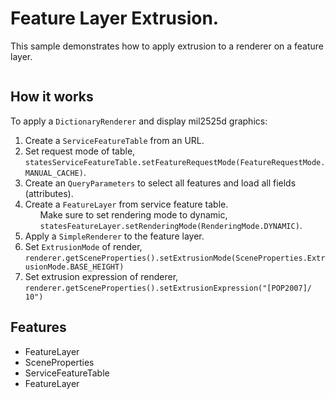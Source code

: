 <h1>Feature Layer Extrusion.</h1>

<p>This sample demonstrates how to apply extrusion to a renderer on a feature layer.</p>

<p><img src=""/></p>

<h2>How it works</h2>

<p>To apply a <code>DictionaryRenderer</code> and display mil2525d graphics:</p>

<ol>
  <li>Create a <code>ServiceFeatureTable</code> from an URL.</li>
  <li>Set request mode of table, <code>statesServiceFeatureTable.setFeatureRequestMode(FeatureRequestMode.MANUAL_CACHE)</code>.</li>
  <li>Create an <code>QueryParameters</code> to select all features and load all fields (attributes).</li>
  <li>Create a <code>FeatureLayer</code> from service feature table.
  <ol>Make sure to set rendering mode to dynamic, <code>statesFeatureLayer.setRenderingMode(RenderingMode.DYNAMIC)</code>.</ol></li>
  <li>Apply a <code>SimpleRenderer</code> to the feature layer.</li>
  <li>Set <code>ExtrusionMode</code> of render, <code>renderer.getSceneProperties().setExtrusionMode(SceneProperties.ExtrusionMode.BASE_HEIGHT)</code></li>
  <li>Set extrusion expression of renderer, <code>renderer.getSceneProperties().setExtrusionExpression("[POP2007]/ 10")</code></li>
</ol>

<h2>Features</h2>

<ul>
  <li>FeatureLayer</li>
  <li>SceneProperties</li>
  <li>ServiceFeatureTable</li>
  <li>FeatureLayer</li>
</ul>
